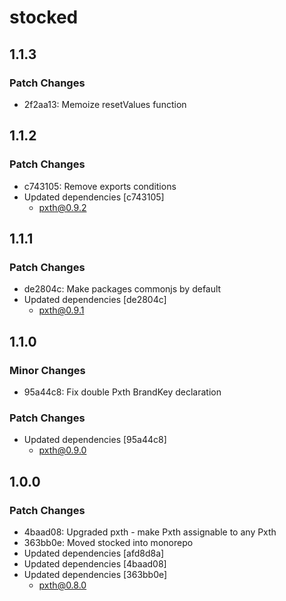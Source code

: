 # stocked

## 1.1.3

### Patch Changes

-   2f2aa13: Memoize resetValues function

## 1.1.2

### Patch Changes

-   c743105: Remove exports conditions
-   Updated dependencies [c743105]
    -   pxth@0.9.2

## 1.1.1

### Patch Changes

-   de2804c: Make packages commonjs by default
-   Updated dependencies [de2804c]
    -   pxth@0.9.1

## 1.1.0

### Minor Changes

-   95a44c8: Fix double Pxth BrandKey declaration

### Patch Changes

-   Updated dependencies [95a44c8]
    -   pxth@0.9.0

## 1.0.0

### Patch Changes

-   4baad08: Upgraded pxth - make Pxth<any> assignable to any Pxth
-   363bb0e: Moved stocked into monorepo
-   Updated dependencies [afd8d8a]
-   Updated dependencies [4baad08]
-   Updated dependencies [363bb0e]
    -   pxth@0.8.0
